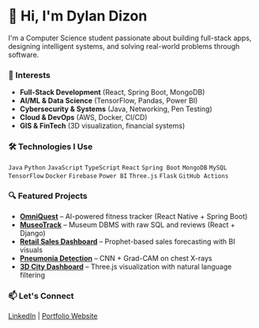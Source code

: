 # 👋 Hi, I'm Dylan Dizon

I'm a Computer Science student passionate about building full-stack apps, designing intelligent systems, and solving real-world problems through software.

### 🌟 Interests
- **Full-Stack Development** (React, Spring Boot, MongoDB)
- **AI/ML & Data Science** (TensorFlow, Pandas, Power BI)
- **Cybersecurity & Systems** (Java, Networking, Pen Testing)
- **Cloud & DevOps** (AWS, Docker, CI/CD)
- **GIS & FinTech** (3D visualization, financial systems)

### 🛠️ Technologies I Use
`Java` `Python` `JavaScript` `TypeScript` `React` `Spring Boot` `MongoDB` `MySQL`  
`TensorFlow` `Docker` `Firebase` `Power BI` `Three.js` `Flask` `GitHub Actions`  

### 🔍 Featured Projects

- **[OmniQuest](https://github.com/dylan/OmniQuest)** – AI-powered fitness tracker (React Native + Spring Boot)
- **[MuseoTrack](https://github.com/dylan/MuseoTrack)** – Museum DBMS with raw SQL and reviews (React + Django)
- **[Retail Sales Dashboard](https://github.com/dylan/RetailSalesDashboard)** – Prophet-based sales forecasting with BI visuals
- **[Pneumonia Detection](https://github.com/dylan/PneumoniaXrayCNN)** – CNN + Grad-CAM on chest X-rays
- **[3D City Dashboard](https://github.com/dylan/CalgaryCity3D)** – Three.js visualization with natural language filtering

### 📫 Let's Connect
[LinkedIn](https://www.linkedin.com/in/dylan-rylee-dizon) | [Portfolio Website](https://dylanrylee.github.io/Portfolio)
